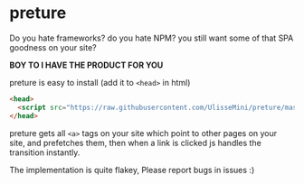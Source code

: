 # preture

Do you hate frameworks? do you hate NPM? you still want some of that SPA goodness on your site?

**BOY TO I HAVE THE PRODUCT FOR YOU**

preture is easy to install (add it to `<head>` in html)
```html
<head>
  <script src="https://raw.githubusercontent.com/UlisseMini/preture/master/preture.js" defer></script>
</head>
```

preture gets all `<a>` tags on your site which point to other pages on your site, and
prefetches them, then when a link is clicked js handles the transition instantly.

The implementation is quite flakey, Please report bugs in issues :)
